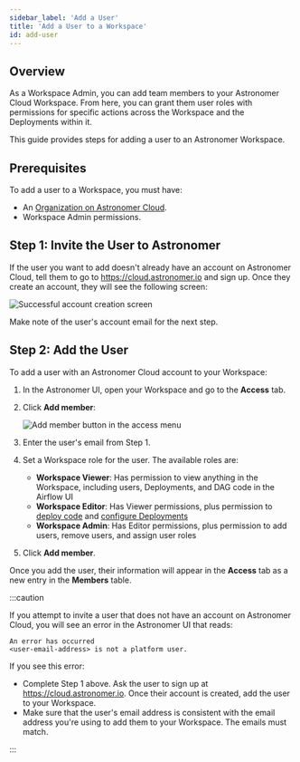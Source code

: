 ```yaml
---
sidebar_label: 'Add a User'
title: 'Add a User to a Workspace'
id: add-user
---
```


## Overview

As a Workspace Admin, you can add team members to your Astronomer Cloud Workspace. From here, you can grant them user roles with permissions for specific actions across the Workspace and the Deployments within it.

This guide provides steps for adding a user to an Astronomer Workspace.

## Prerequisites

To add a user to a Workspace, you must have:

- An [Organization on Astronomer Cloud](install-aws.md).
- Workspace Admin permissions.

## Step 1: Invite the User to Astronomer

If the user you want to add doesn't already have an account on Astronomer Cloud, tell them to go to https://cloud.astronomer.io and sign up. Once they create an account, they will see the following screen:

<div class="text--center">
  <img src="/img/docs/welcome-user.png" alt="Successful account creation screen" />
</div>

Make note of the user's account email for the next step.

## Step 2: Add the User

To add a user with an Astronomer Cloud account to your Workspace:

1. In the Astronomer UI, open your Workspace and go to the **Access** tab.
2. Click **Add member**:

    <div class="text--center">
      <img src="/img/docs/add-user.png" alt="Add member button in the access menu" />
    </div>

3. Enter the user's email from Step 1.
4. Set a Workspace role for the user. The available roles are:

    - **Workspace Viewer**: Has permission to view anything in the Workspace, including users, Deployments, and DAG code in the Airflow UI
    - **Workspace Editor**: Has Viewer permissions, plus permission to [deploy code](deploy-code.md) and [configure Deployments](configure-deployment.md)
    - **Workspace Admin**: Has Editor permissions, plus permission to add users, remove users, and assign user roles

5. Click **Add member**.

Once you add the user, their information will appear in the **Access** tab as a new entry in the **Members** table.

:::caution

If you attempt to invite a user that does not have an account on Astronomer Cloud, you will see an error in the Astronomer UI that reads:

```
An error has occurred
<user-email-address> is not a platform user.
```

If you see this error:
- Complete Step 1 above. Ask the user to sign up at https://cloud.astronomer.io. Once their account is created, add the user to your Workspace.
- Make sure that the user's email address is consistent with the email address you're using to add them to your Workspace. The emails must match.

:::
